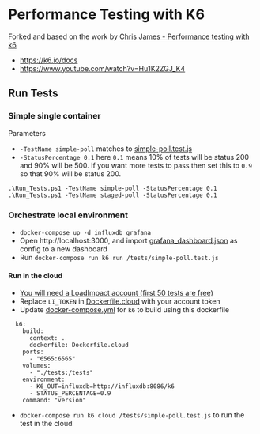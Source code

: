 # Performance Testing with K6

Forked and based on the work by [Chris James - Performance testing with k6](https://github.com/cajames/performance-testing-with-k6)

- https://k6.io/docs
- https://www.youtube.com/watch?v=Hu1K2ZGJ_K4

## Run Tests

### Simple single container

Parameters

- `-TestName simple-poll` matches to [simple-poll.test.js](./tests/simple-poll.test.js)
- `-StatusPercentage 0.1` here `0.1` means 10% of tests will be status 200 and 90% will be 500. If you want more tests to pass then set this to `0.9` so that 90% will be status 200.

```
.\Run_Tests.ps1 -TestName simple-poll -StatusPercentage 0.1
.\Run_Tests.ps1 -TestName staged-poll -StatusPercentage 0.1
```

### Orchestrate local environment

- `docker-compose up -d influxdb grafana`
- Open http://localhost:3000, and import [grafana_dashboard.json](./docs/grafana_dashboard.json) as config to a new dashboard
- Run `docker-compose run k6 run /tests/simple-poll.test.js`

#### Run in the cloud

- [You will need a LoadImpact account (first 50 tests are free)](https://app.loadimpact.com/account/login)
- Replace `LI_TOKEN` in [Dockerfile.cloud](./Dockerfile.cloud) with your account token
- Update [docker-compose.yml](./docker-compose.yml) for `k6` to build using this dockerfile

```
  k6:
    build:
      context: .
      dockerfile: Dockerfile.cloud
    ports:
      - "6565:6565"
    volumes:
      - "./tests:/tests"
    environment:
      - K6_OUT=influxdb=http://influxdb:8086/k6
      - STATUS_PERCENTAGE=0.9
    command: "version"
```

- `docker-compose run k6 cloud /tests/simple-poll.test.js` to run the test in the cloud